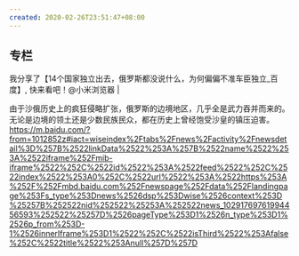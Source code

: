 ```yaml
---
created: 2020-02-26T23:51:47+08:00
---
```


## 专栏
我分享了【14个国家独立出去，俄罗斯都没说什么，为何偏偏不准车臣独立_百度】, 快来看吧！@小米浏览器 |

由于沙俄历史上的疯狂侵略扩张，俄罗斯的边境地区，几乎全是武力吞并而来的。无论是边境的领土还是少数民族民众，都在历史上曾经饱受沙皇的镇压迫害。 https://m.baidu.com/?from=1012852z#iact=wiseindex%2Ftabs%2Fnews%2Factivity%2Fnewsdetail%3D%257B%2522linkData%2522%253A%257B%2522name%2522%253A%2522iframe%252Fmib-iframe%2522%252C%2522id%2522%253A%2522feed%2522%252C%2522index%2522%253A0%252C%2522url%2522%253A%2522https%253A%252F%252Fmbd.baidu.com%252Fnewspage%252Fdata%252Flandingpage%253Fs_type%253Dnews%2526dsp%253Dwise%2526context%253D%25257B%252522nid%252522%25253A%252522news_10291769761994456593%252522%25257D%2526pageType%253D1%2526n_type%253D1%2526p_from%253D-1%2526innerIframe%253D1%2522%252C%2522isThird%2522%253Afalse%252C%2522title%2522%253Anull%257D%257D
